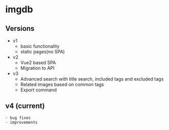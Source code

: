 # imgdb

## Versions

* v1
	- basic functionality
	- static pages(no SPA)
* v2
	- Vue2 based SPA
	- Migration to API
* v3
    - Advanced search with title search, included tags and excluded tags
    - Related images based on common tags
    - Export command
## v4 (current)
    - bug fixes
    - improvements